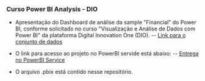 ### Curso Power BI Analysis - DIO

- Apresentação do Dashboard de análise da sample "Financial" do Power BI, conforme solicitado no curso "Visualização e Análise de Dados com Power BI" da plataforma Digital Innovation One (DIO).
-- [Link para o conjunto de dados](https://github.com/julianazanelatto/power_bi_analyst/blob/main/dataset/Financial%20Sample.xlsx "Link para o conjunto de dados")

- O link para acesso ao projeto no PowerBI servide está abaixo:
--  [Entrega no PowerBI Service](http://https://app.powerbi.com/links/uyXoRLwzWr?ctid=9b00c2ab-b431-495d-85d8-6ffa844bf3e2&pbi_source=linkShare&bookmarkGuid=9d9ad548-380b-4dea-b19a-2eab5b27bf4 "Entrega no PowerBI Service")

- O arquivo .pbix está contido nesse repositório.
